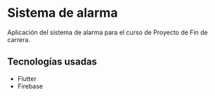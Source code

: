 # Sistema de alarma

Aplicación del sistema de alarma para el curso de Proyecto de Fin de carrera.

## Tecnologías usadas

- Flutter
- Firebase

